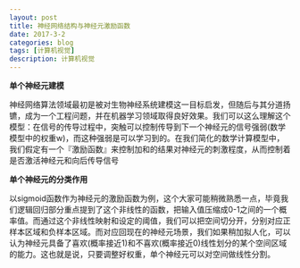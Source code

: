 ```yaml
---
layout: post
title: 神经网络结构与神经元激励函数
date: 2017-3-2
categories: blog
tags: [计算机视觉]
description: 计算机视觉
---
```



**单个神经元建模**

神经网络算法领域最初是被对生物神经系统建模这一目标启发，但随后与其分道扬镳，成为一个工程问题，并在机器学习领域取得良好效果。我们可以这么理解这个模型：在信号的传导过程中，突触可以控制传导到下一个神经元的信号强弱(数学模型中的权重w)，而这种强弱是可以学习到的。在我们简化的数学计算模型中，我们假定有一个『激励函数』来控制加和的结果对神经元的刺激程度，从而控制着是否激活神经元和向后传导信号

**单个神经元的分类作用**

以sigmoid函数作为神经元的激励函数为例，这个大家可能稍微熟悉一点，毕竟我们逻辑回归部分重点提到了这个非线性的函数，把输入值压缩成0-1之间的一个概率值。而通过这个非线性映射和设定的阈值，我们可以把空间切分开，分别对应正样本区域和负样本区域。而对应回现在的神经元场景，我们如果稍加拟人化，可以认为神经元具备了喜欢(概率接近1)和不喜欢(概率接近0)线性划分的某个空间区域的能力。这也就是说，只要调整好权重，单个神经元可以对空间做线性分割。